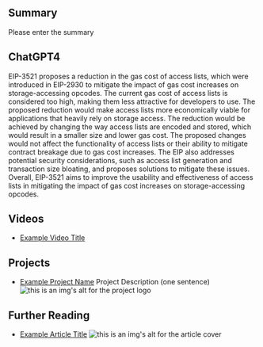 ## Summary

Please enter the summary

## ChatGPT4

EIP-3521 proposes a reduction in the gas cost of access lists, which were introduced in EIP-2930 to mitigate the impact of gas cost increases on storage-accessing opcodes. The current gas cost of access lists is considered too high, making them less attractive for developers to use. The proposed reduction would make access lists more economically viable for applications that heavily rely on storage access. The reduction would be achieved by changing the way access lists are encoded and stored, which would result in a smaller size and lower gas cost. The proposed changes would not affect the functionality of access lists or their ability to mitigate contract breakage due to gas cost increases. The EIP also addresses potential security considerations, such as access list generation and transaction size bloating, and proposes solutions to mitigate these issues. Overall, EIP-3521 aims to improve the usability and effectiveness of access lists in mitigating the impact of gas cost increases on storage-accessing opcodes.

## Videos

- [Example Video Title](https://www.youtube.com/watch?v=TDGq4aeevgY)

## Projects

- [Example Project Name](https://xxxx.xxx/xxxxx) Project Description (one sentence) ![this is an img's alt for the project logo](https://xxxx.xxx/project-logo.xxx)

## Further Reading

- [Example Article Title](https://xxxx.xxx/xxxxx) ![this is an img's alt for the article cover](https://xxxx.xxx/article-cover.xxx)
